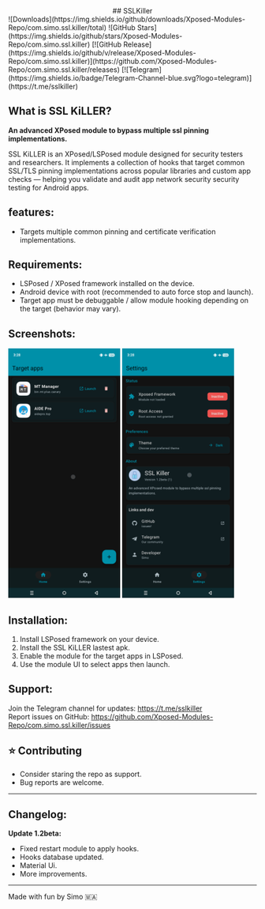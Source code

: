 <div align="center">  
  ## SSLKiller 
</div>
<div >
![Downloads](https://img.shields.io/github/downloads/Xposed-Modules-Repo/com.simo.ssl.killer/total)  
![GitHub Stars](https://img.shields.io/github/stars/Xposed-Modules-Repo/com.simo.ssl.killer)  
[![GitHub Release](https://img.shields.io/github/v/release/Xposed-Modules-Repo/com.simo.ssl.killer)](https://github.com/Xposed-Modules-Repo/com.simo.ssl.killer/releases)  
[![Telegram](https://img.shields.io/badge/Telegram-Channel-blue.svg?logo=telegram)](https://t.me/sslkiller)  
  
</div>  
  
## What is SSL KiLLER?  

**An advanced XPosed module to bypass multiple ssl pinning implementations.**

SSL KiLLER is an XPosed/LSPosed module designed for security testers and researchers. It implements a collection of hooks that target common SSL/TLS pinning implementations across popular libraries and custom app checks — helping you validate and audit app network security security testing for Android apps.

## features:

- Targets multiple common pinning and certificate verification implementations.

## Requirements:

- LSPosed / XPosed framework installed on the device.  
- Android device with root (recommended to auto force stop and launch).  
- Target app must be debuggable / allow module hooking depending on the target (behavior may vary).

## Screenshots:

<p float="center">  
  <img src="https://raw.githubusercontent.com/Xposed-Modules-Repo/com.simo.ssl.killer/main/1.png" width="45%" />  
  <img src="https://raw.githubusercontent.com/Xposed-Modules-Repo/com.simo.ssl.killer/main/2.png" width="45%" />   
</p>  

## Installation:

1. Install LSPosed framework on your device.
2. Install the SSL KiLLER lastest apk.  
3. Enable the module for the target apps in LSPosed.
4. Use the module UI to select apps then launch.


## Support:

Join the Telegram channel for updates: https://t.me/sslkiller  
Report issues on GitHub: https://github.com/Xposed-Modules-Repo/com.simo.ssl.killer/issues

## ⭐ Contributing

- Consider staring the repo as support.
- Bug reports are welcome. 

---

## Changelog:

**Update 1.2beta:**

- Fixed restart module to apply hooks.  
- Hooks database updated.  
- Material Ui.  
- More improvements.

---

Made with fun by Simo 🇲🇦